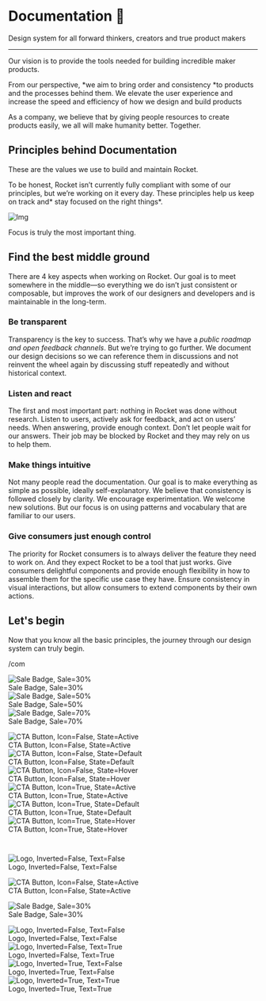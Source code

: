 
# Documentation 🚀

Design system for all forward thinkers, creators and true product makers

---

Our vision is to provide the tools needed for building incredible maker products.

From our perspective, *we aim to bring order and consistency *to products and the processes behind them. We elevate the user experience and increase the speed and efficiency of how we design and build products

As a company, we believe that by giving people resources to create products easily, we all will make humanity better. Together.

## Principles behind Documentation

These are the values we use to build and maintain Rocket.

To be honest, Rocket isn’t currently fully compliant with some of our principles, but we’re working on it every day. These principles help us keep on track and* stay focused on the right things*.

![Img](https://studio-assets.supernova.io/design-systems/14533/9289758a-6300-472a-bbc6-a57098081abf.jpeg)

Focus is truly the most important thing.

## Find the best middle ground

There are 4 key aspects when working on Rocket. Our goal is to meet somewhere in the middle—so everything we do isn’t just consistent or composable, but improves the work of our designers and developers and is maintainable in the long-term.

### Be transparent

Transparency is the key to success. That’s why we have a *public roadmap and open feedback channels*. But we’re trying to go further. We document our design decisions so we can reference them in discussions and not reinvent the wheel again by discussing stuff repeatedly and without historical context.

### Listen and react

The first and most important part: nothing in Rocket was done without research. Listen to users, actively ask for feedback, and act on users’ needs. When answering, provide enough context. Don’t let people wait for our answers. Their job may be blocked by Rocket and they may rely on us to help them.

### Make things intuitive

Not many people read the documentation. Our goal is to make everything as simple as possible, ideally self-explanatory. We believe that consistency is followed closely by clarity. We encourage experimentation. We welcome new solutions. But our focus is on using patterns and vocabulary that are familiar to our users.

### Give consumers just enough control

The priority for Rocket consumers is to always deliver the feature they need to work on. And they expect Rocket to be a tool that just works. Give consumers delightful components and provide enough flexibility in how to assemble them for the specific use case they have. Ensure consistency in visual interactions, but allow consumers to extend components by their own actions.

## Let's begin

Now that you know all the basic principles, the journey through our design system can truly begin.

/com

  
![Sale Badge, Sale=30%](https://studio-assets.supernova.io/design-systems/14533/bf7354d9-dec0-4b2c-9555-115830bc030f.png)  
Sale Badge, Sale=30%  
![Sale Badge, Sale=50%](https://studio-assets.supernova.io/design-systems/14533/c2ce861f-ce71-42ec-921a-57a41b2414e4.png)  
Sale Badge, Sale=50%  
![Sale Badge, Sale=70%](https://studio-assets.supernova.io/design-systems/14533/b3abac84-9098-463d-bb0b-744d96ec9211.png)  
Sale Badge, Sale=70%  


  
![CTA Button, Icon=False, State=Active](https://studio-assets.supernova.io/design-systems/14533/0ad2bd5a-9a80-479f-a02f-eb297c229180.png)  
CTA Button, Icon=False, State=Active  
![CTA Button, Icon=False, State=Default](https://studio-assets.supernova.io/design-systems/14533/482f1602-2208-475d-8624-7efe6aa2a2ff.png)  
CTA Button, Icon=False, State=Default  
![CTA Button, Icon=False, State=Hover](https://studio-assets.supernova.io/design-systems/14533/406be48a-2395-444b-9339-d59c2c4596a5.png)  
CTA Button, Icon=False, State=Hover  
![CTA Button, Icon=True, State=Active](https://studio-assets.supernova.io/design-systems/14533/602ea1d5-62cf-4c45-8c04-d00f2b4060d1.png)  
CTA Button, Icon=True, State=Active  
![CTA Button, Icon=True, State=Default](https://studio-assets.supernova.io/design-systems/14533/94e42e0d-8dec-44ef-97e8-49337d3043d8.png)  
CTA Button, Icon=True, State=Default  
![CTA Button, Icon=True, State=Hover](https://studio-assets.supernova.io/design-systems/14533/185ab77f-d259-4308-a451-2ef7d38c9ce6.png)  
CTA Button, Icon=True, State=Hover  


```javascript  
  
```

  
![Logo, Inverted=False, Text=False](https://studio-assets.supernova.io/design-systems/14533/f0d1a582-07ae-493e-93e1-b32e698ff1a3.png)  
Logo, Inverted=False, Text=False  


  
  


  
![CTA Button, Icon=False, State=Active](https://studio-assets.supernova.io/design-systems/14533/0ad2bd5a-9a80-479f-a02f-eb297c229180.png)  
CTA Button, Icon=False, State=Active  


  
![Sale Badge, Sale=30%](https://studio-assets.supernova.io/design-systems/14533/bf7354d9-dec0-4b2c-9555-115830bc030f.png)  
Sale Badge, Sale=30%  


  
![Logo, Inverted=False, Text=False](https://studio-assets.supernova.io/design-systems/14533/f0d1a582-07ae-493e-93e1-b32e698ff1a3.png)  
Logo, Inverted=False, Text=False  
![Logo, Inverted=False, Text=True](https://studio-assets.supernova.io/design-systems/14533/603823ff-aae9-406c-a3b2-83b3a0c76ccf.png)  
Logo, Inverted=False, Text=True  
![Logo, Inverted=True, Text=False](https://studio-assets.supernova.io/design-systems/14533/f2a9fae5-6863-4580-adf1-500c002499ec.png)  
Logo, Inverted=True, Text=False  
![Logo, Inverted=True, Text=True](https://studio-assets.supernova.io/design-systems/14533/188299d1-0a91-4a1f-a220-872185c7b7f9.png)  
Logo, Inverted=True, Text=True  
